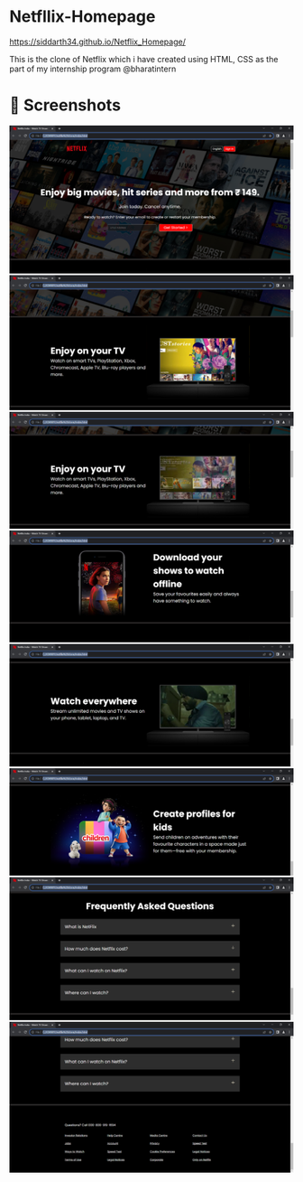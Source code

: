 # Netfllix-Homepage

https://siddarth34.github.io/Netflix_Homepage/

This is the clone of Netflix which i have created using HTML, CSS as the part of my internship program @bharatintern

# 📸 Screenshots
![image](https://github.com/Siddarth34/Netflix_Homepage/blob/main/images/Screenshot%20(15).png?raw=true)
![image](https://github.com/Siddarth34/Netflix_Homepage/blob/main/images/Screenshot%20(16).png?raw=true)
![image](https://github.com/Siddarth34/Netflix_Homepage/blob/main/images/Screenshot%20(17).png?raw=true)
![image](https://github.com/Siddarth34/Netflix_Homepage/blob/main/images/Screenshot%20(18).png?raw=true)
![image](https://github.com/Siddarth34/Netflix_Homepage/blob/main/images/Screenshot%20(19).png?raw=true)
![image](https://github.com/Siddarth34/Netflix_Homepage/blob/main/images/Screenshot%20(20).png?raw=true)
![image](https://github.com/Siddarth34/Netflix_Homepage/blob/main/images/Screenshot%20(21).png?raw=true)
![image](https://github.com/Siddarth34/Netflix_Homepage/blob/main/images/Screenshot%20(22).png?raw=true)
